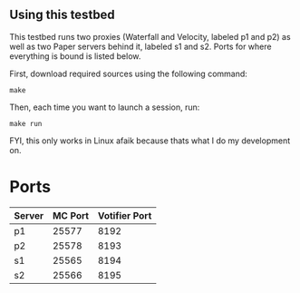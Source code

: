 ## Using this testbed

This testbed runs two proxies (Waterfall and Velocity, labeled p1 and p2)
as well as two Paper servers behind it, labeled s1 and s2. Ports for where
everything is bound is listed below.

First, download required sources using the following command:

```
make
```

Then, each time you want to launch a session, run:

```
make run
```

FYI, this only works in Linux afaik because thats what I do my development on.

# Ports

| Server | MC Port | Votifier Port |
| ------ | ------- | ------------- |
| p1     | 25577   | 8192          |
| p2     | 25578   | 8193          |
| s1     | 25565   | 8194          |
| s2     | 25566   | 8195          |
